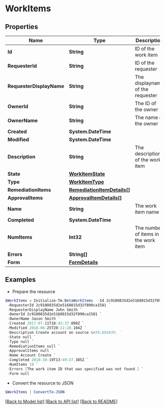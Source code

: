 # WorkItems
## Properties

Name | Type | Description | Notes
------------ | ------------- | ------------- | -------------
**Id** | **String** | ID of the work item | [optional] 
**RequesterId** | **String** | ID of the requester | [optional] 
**RequesterDisplayName** | **String** | The displayname of the requester | [optional] 
**OwnerId** | **String** | The ID of the owner | [optional] 
**OwnerName** | **String** | The name of the owner | [optional] 
**Created** | **System.DateTime** |  | [optional] 
**Modified** | **System.DateTime** |  | [optional] 
**Description** | **String** | The description of the work item | [optional] 
**State** | [**WorkItemState**](WorkItemState.md) |  | [optional] 
**Type** | [**WorkItemType**](WorkItemType.md) |  | [optional] 
**RemediationItems** | [**RemediationItemDetails[]**](RemediationItemDetails.md) |  | [optional] 
**ApprovalItems** | [**ApprovalItemDetails[]**](ApprovalItemDetails.md) |  | [optional] 
**Name** | **String** | The work item name | [optional] 
**Completed** | **System.DateTime** |  | [optional] 
**NumItems** | **Int32** | The number of items in the work item | [optional] 
**Errors** | **String[]** |  | [optional] 
**Form** | [**FormDetails**](FormDetails.md) |  | [optional] 

## Examples

- Prepare the resource
```powershell
$WorkItems = Initialize-Tm.BetaWorkItems  -Id 2c9180835d2e5168015d32f890ca1581 `
 -RequesterId 2c9180835d2e5168015d32f890ca1581 `
 -RequesterDisplayName John Smith `
 -OwnerId 2c9180835d2e5168015d32f890ca1581 `
 -OwnerName Jason Smith `
 -Created 2017-07-11T18:45:37.098Z `
 -Modified 2018-06-25T20:22:28.104Z `
 -Description Create account on source &#39;AD&#39; `
 -State null `
 -Type null `
 -RemediationItems null `
 -ApprovalItems null `
 -Name Account Create `
 -Completed 2018-10-19T13:49:37.385Z `
 -NumItems 19 `
 -Errors [The work item ID that was specified was not found.] `
 -Form null
```

- Convert the resource to JSON
```powershell
$WorkItems | ConvertTo-JSON
```

[[Back to Model list]](../README.md#documentation-for-models) [[Back to API list]](../README.md#documentation-for-api-endpoints) [[Back to README]](../README.md)

